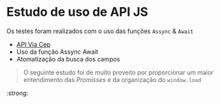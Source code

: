 # Estudo de uso de API JS
Os testes foram realizados com o uso das funções `Assync` & `Await`

- [API Via Cep](https://viacep.com.br)
- Uso da função Assync Await
- Atomatização da busca dos campos

> O seguinte estudo foi de muito proveito por proporcionar um maior entendimento das _Promisses_ e da organização do `window.load`

:strong: